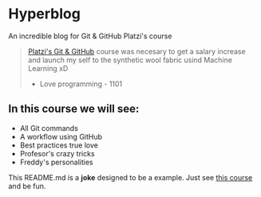 # Hyperblog 
An incredible blog for Git &amp; GitHub Platzi's course

> [Platzi's Git & GitHub](https://platzi.com/clases/1557-git-github/19977-readmemd-es-una-excelente-practica/) course was necesary to get a salary increase and launch my self to the synthetic wool fabric usind Machine Learning xD
> - Love programming - 1101

## In this course we will see:
* All Git commands
* A workflow using GitHub
* Best practices true love
* Profesor's crazy tricks
* Freddy's personalities

This README.md is a **joke** designed to be a example. Just see [this course](https://platzi.com/clases/1557-git-github/19977-readmemd-es-una-excelente-practica/) and be fun. 